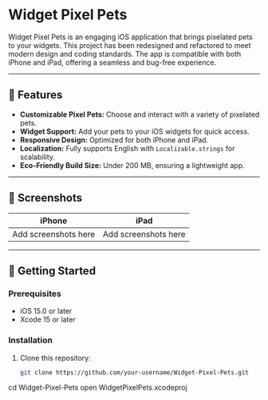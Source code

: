 # Widget Pixel Pets

Widget Pixel Pets is an engaging iOS application that brings pixelated pets to your widgets. This project has been redesigned and refactored to meet modern design and coding standards. The app is compatible with both iPhone and iPad, offering a seamless and bug-free experience.

---

## 🎨 Features
- **Customizable Pixel Pets:** Choose and interact with a variety of pixelated pets.
- **Widget Support:** Add your pets to your iOS widgets for quick access.
- **Responsive Design:** Optimized for both iPhone and iPad.
- **Localization:** Fully supports English with `Localizable.strings` for scalability.
- **Eco-Friendly Build Size:** Under 200 MB, ensuring a lightweight app.

---

## 📱 Screenshots
| iPhone | iPad |
|--------|------|
| Add screenshots here | Add screenshots here |

---

## 🚀 Getting Started

### Prerequisites
- iOS 15.0 or later
- Xcode 15 or later

### Installation
1. Clone this repository:
   ```bash
   git clone https://github.com/your-username/Widget-Pixel-Pets.git

cd Widget-Pixel-Pets
open WidgetPixelPets.xcodeproj
